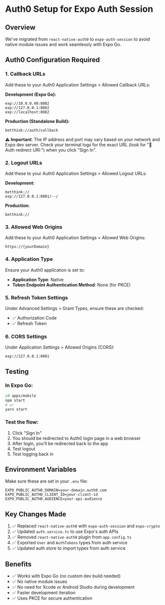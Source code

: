 # Auth0 Setup for Expo Auth Session

## Overview
We've migrated from `react-native-auth0` to `expo-auth-session` to avoid native module issues and work seamlessly with Expo Go.

## Auth0 Configuration Required

### 1. Callback URLs
Add these to your Auth0 Application Settings > Allowed Callback URLs:

**Development (Expo Go):**
```
exp://10.0.0.40:8082
exp://127.0.0.1:8082
exp://localhost:8082
```

**Production (Standalone Build):**
```
betthink://auth/callback
```

⚠️ **Important**: The IP address and port may vary based on your network and Expo dev server. Check your terminal logs for the exact URL (look for "🔐 Auth redirect URI:") when you click "Sign In".

### 2. Logout URLs
Add these to your Auth0 Application Settings > Allowed Logout URLs:

**Development:**
```
betthink://
exp://127.0.0.1:8081/--/
```

**Production:**
```
betthink://
```

### 3. Allowed Web Origins
Add these to your Auth0 Application Settings > Allowed Web Origins:

```
https://{yourDomain}
```

### 4. Application Type
Ensure your Auth0 application is set to:
- **Application Type**: Native
- **Token Endpoint Authentication Method**: None (for PKCE)

### 5. Refresh Token Settings
Under Advanced Settings > Grant Types, ensure these are checked:
- ✅ Authorization Code
- ✅ Refresh Token

### 6. CORS Settings
Under Application Settings > Allowed Origins (CORS):
```
exp://127.0.0.1:8081
```

## Testing

### In Expo Go:
```bash
cd apps/mobile
npm start
# or
yarn start
```

### Test the flow:
1. Click "Sign In"
2. You should be redirected to Auth0 login page in a web browser
3. After login, you'll be redirected back to the app
4. Test logout
5. Test logging back in

## Environment Variables
Make sure these are set in your `.env` file:
```
EXPO_PUBLIC_AUTH0_DOMAIN=your-domain.auth0.com
EXPO_PUBLIC_AUTH0_CLIENT_ID=your-client-id
EXPO_PUBLIC_AUTH0_AUDIENCE=your-api-audience
```

## Key Changes Made

1. ✅ Replaced `react-native-auth0` with `expo-auth-session` and `expo-crypto`
2. ✅ Updated `auth.service.ts` to use Expo's auth APIs
3. ✅ Removed `react-native-auth0` plugin from `app.config.ts`
4. ✅ Exported `User` and `AuthTokens` types from auth service
5. ✅ Updated auth store to import types from auth service

## Benefits

- ✅ Works with Expo Go (no custom dev build needed)
- ✅ No native module issues
- ✅ No need for Xcode or Android Studio during development
- ✅ Faster development iteration
- ✅ Uses PKCE for secure authentication

